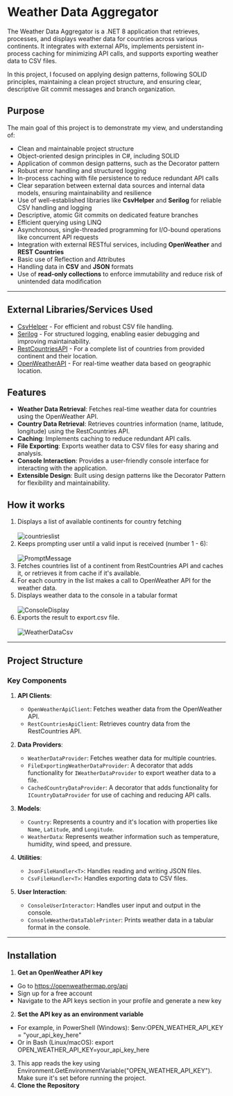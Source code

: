 # Weather Data Aggregator

The Weather Data Aggregator is a .NET 8 application that retrieves, processes, and displays weather data for countries across various continents. 
It integrates with external APIs, implements persistent in-process caching for minimizing API calls, and supports exporting weather data to CSV files.

In this project, I focused on applying design patterns, following SOLID principles, maintaining a clean project structure, and ensuring clear, 
descriptive Git commit messages and branch organization.

## Purpose

The main goal of this project is to demonstrate my view, and understanding of:

- Clean and maintainable project structure
- Object-oriented design principles in C#, including SOLID
- Application of common design patterns, such as the Decorator pattern
- Robust error handling and structured logging
- In-process caching with file persistence to reduce redundant API calls
- Clear separation between external data sources and internal data models, ensuring maintainability and resilience
- Use of well-established libraries like **CsvHelper** and **Serilog** for reliable CSV handling and logging
- Descriptive, atomic Git commits on dedicated feature branches
- Efficient querying using LINQ
- Asynchronous, single-threaded programming for I/O-bound operations like concurrent API requests
- Integration with external RESTful services, including **OpenWeather** and **REST Countries**
- Basic use of Reflection and Attributes
- Handling data in **CSV** and **JSON** formats
- Use of **read-only collections** to enforce immutability and reduce risk of unintended data modification

---

## External Libraries/Services Used

- [CsvHelper](https://joshclose.github.io/CsvHelper/) - For efficient and robust CSV file handling.
- [Serilog](https://serilog.net/) - For structured logging, enabling easier debugging and improving maintainability.
- [RestCountriesAPI](https://restcountries.com/) - For a complete list of countries from provided continent and their location.
- [OpenWeatherAPI](https://openweathermap.org/api) - For real-time weather data based on geographic location.

## Features

- **Weather Data Retrieval**: Fetches real-time weather data for countries using the OpenWeather API.
- **Country Data Retrieval**: Retrieves countries information (name, latitude, longitude) using the RestCountries API.
- **Caching**: Implements caching to reduce redundant API calls.
- **File Exporting**: Exports weather data to CSV files for easy sharing and analysis.
- **Console Interaction**: Provides a user-friendly console interface for interacting with the application.
- **Extensible Design**: Built using design patterns like the Decorator Pattern for flexibility and maintainability.

## How it works
1. Displays a list of available continents for country fetching<br><br>
![countrieslist](https://github.com/user-attachments/assets/e73803b9-b479-488a-9f77-0f79772051d3)
2. Keeps prompting user until a valid input is received (number 1 - 6):<br><br>
![PromptMessage](https://github.com/user-attachments/assets/884aa59d-09fd-4928-b685-43683f528f77)
3. Fetches countries list of a continent from RestCountries API and caches it, or retrieves it from cache if it's available.
4. For each country in the list makes a call to OpenWeather API for the weather data.
5. Displays weather data to the console in a tabular format<br><br>
![ConsoleDisplay](https://github.com/user-attachments/assets/220a833c-ac37-4e58-a6bf-7c3ba8c1fc45)
6. Exports the result to export.csv file.<br><br>
![WeatherDataCsv](https://github.com/user-attachments/assets/b6f365fe-6a62-4876-8e23-dd665c7c59ba)



---

## Project Structure

### **Key Components**

1. **API Clients**:
   - `OpenWeatherApiClient`: Fetches weather data from the OpenWeather API.
   - `RestCountriesApiClient`: Retrieves country data from the RestCountries API.

2. **Data Providers**:
   - `WeatherDataProvider`: Fetches weather data for multiple countries.
   - `FileExportingWeatherDataProvider`: A decorator that adds functionality for `IWeatherDataProvider` to export weather data to a file.
   - `CachedCountryDataProvider`: A decorator that adds functionality for `ICountryDataProvider` for use of caching and reducing API calls.

3. **Models**:
   - `Country`: Represents a country and it's location with properties like `Name`, `Latitude`, and `Longitude`.
   - `WeatherData`: Represents weather information such as temperature, humidity, wind speed, and pressure.

4. **Utilities**:
   - `JsonFileHandler<T>`: Handles reading and writing JSON files.
   - `CsvFileHandler<T>`: Handles exporting data to CSV files.

5. **User Interaction**:
   - `ConsoleUserInteractor`: Handles user input and output in the console.
   - `ConsoleWeatherDataTablePrinter`: Prints weather data in a tabular format in the console.
  
---

## Installation

1. **Get an OpenWeather API key**
- Go to https://openweathermap.org/api
- Sign up for a free account
- Navigate to the API keys section in your profile and generate a new key
2. **Set the API key as an environment variable**
- For example, in PowerShell (Windows):
$env:OPEN_WEATHER_API_KEY = "your_api_key_here"
- Or in Bash (Linux/macOS):
export OPEN_WEATHER_API_KEY=your_api_key_here
3. This app reads the key using Environment.GetEnvironmentVariable("OPEN_WEATHER_API_KEY"). Make sure it's set before running the project.
4. **Clone the Repository**
   
